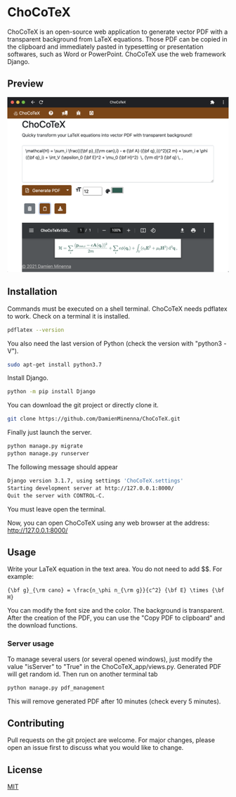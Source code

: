 
# ChoCoTeX

ChoCoTeX is an open-source web application to generate vector PDF with a transparent background from LaTeX equations. Those PDF can be copied in the clipboard and immediately pasted in typesetting or presentation softwares, such as Word or PowerPoint. ChoCoTeX use the web framework Django.

## Preview

![preview](https://raw.githubusercontent.com/DamienMinenna/ChoCoTeX/main/static/img/ChoCoTeX-preview.png?raw=true "Preview")


## Installation

Commands must be executed on a shell terminal.
ChoCoTeX needs pdflatex to work. Check on a terminal it is installed.

```bash
pdflatex --version
```

You also need the last version of Python (check the version with "python3 -V").

```bash
sudo apt-get install python3.7
```

Install Django.

```bash
python -m pip install Django
```

You can download the git project or directly clone it.

```bash
git clone https://github.com/DamienMinenna/ChoCoTeX.git
```

Finally just launch the server.

```bash
python manage.py migrate
python manage.py runserver
```

The following message should appear

```bash
Django version 3.1.7, using settings 'ChoCoTeX.settings'
Starting development server at http://127.0.0.1:8000/
Quit the server with CONTROL-C.
```

You must leave open the terminal.

Now, you can open ChoCoTeX using any web browser at the address: http://127.0.0.1:8000/

## Usage

Write your LaTeX equation in the text area. You do not need to add $$. For example:
```
{\bf g}_{\rm cano} = \frac{n_\phi n_{\rm g}}{c^2} {\bf E} \times {\bf H}
```

You can modify the font size and the color. The background is transparent.
After the creation of the PDF, you can use the "Copy PDF to clipboard" and the download functions.

### Server usage

To manage several users (or several opened windows), just modify the value "isServer" to "True" in the ChoCoTeX_app/views.py. Generated PDF will get random id.
Then run on another terminal tab
```bash
python manage.py pdf_management
```
This will remove generated PDF after 10 minutes (check every 5 minutes).

## Contributing

Pull requests on the git project are welcome. For major changes, please open an issue first to discuss what you would like to change.

## License
[MIT](https://choosealicense.com/licenses/mit/)
